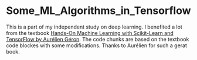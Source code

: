 # Some_ML_Algorithms_in_Tensorflow
This is a part of my independent study on deep learning. I benefited a lot from the textbook 
[Hands-On Machine Learning with Scikit-Learn and TensorFlow by Aurélien Géron](http://shop.oreilly.com/product/0636920052289.do). 
The code chunks are based on the textbook code blockes with some modifications. Thanks to Aurélien for such a gerat book.  
